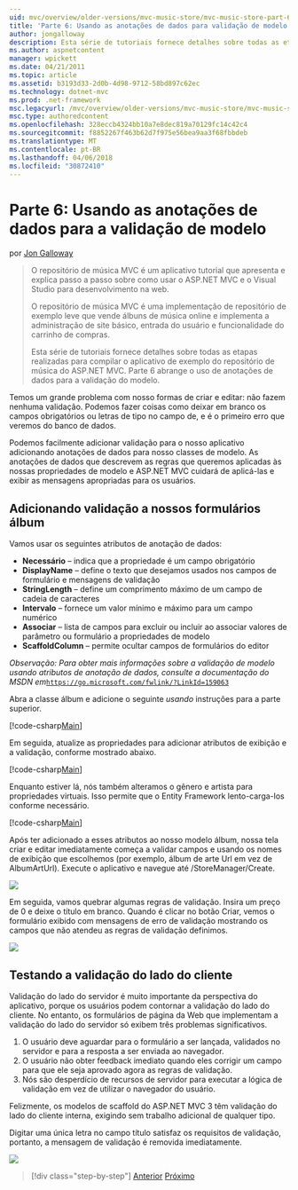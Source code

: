 ```yaml
---
uid: mvc/overview/older-versions/mvc-music-store/mvc-music-store-part-6
title: 'Parte 6: Usando as anotações de dados para validação de modelo | Microsoft Docs'
author: jongalloway
description: Esta série de tutoriais fornece detalhes sobre todas as etapas realizadas para compilar o aplicativo de exemplo do repositório de música do ASP.NET MVC. Parte 6 abrange usando as anotações de dados modelo V...
ms.author: aspnetcontent
manager: wpickett
ms.date: 04/21/2011
ms.topic: article
ms.assetid: b3193d33-2d0b-4d98-9712-58bd897c62ec
ms.technology: dotnet-mvc
ms.prod: .net-framework
msc.legacyurl: /mvc/overview/older-versions/mvc-music-store/mvc-music-store-part-6
msc.type: authoredcontent
ms.openlocfilehash: 328eccb4324bb10a7e8dec819a70129fc14c42c4
ms.sourcegitcommit: f8852267f463b62d7f975e56bea9aa3f68fbbdeb
ms.translationtype: MT
ms.contentlocale: pt-BR
ms.lasthandoff: 04/06/2018
ms.locfileid: "30872410"
---
```

<a name="part-6-using-data-annotations-for-model-validation"></a>Parte 6: Usando as anotações de dados para a validação de modelo
====================
por [Jon Galloway](https://github.com/jongalloway)

> O repositório de música MVC é um aplicativo tutorial que apresenta e explica passo a passo sobre como usar o ASP.NET MVC e o Visual Studio para desenvolvimento na web.  
>   
> O repositório de música MVC é uma implementação de repositório de exemplo leve que vende álbuns de música online e implementa a administração de site básico, entrada do usuário e funcionalidade do carrinho de compras.  
>   
> Esta série de tutoriais fornece detalhes sobre todas as etapas realizadas para compilar o aplicativo de exemplo do repositório de música do ASP.NET MVC. Parte 6 abrange o uso de anotações de dados para a validação do modelo.


Temos um grande problema com nosso formas de criar e editar: não fazem nenhuma validação. Podemos fazer coisas como deixar em branco os campos obrigatórios ou letras de tipo no campo de, e é o primeiro erro que veremos do banco de dados.

Podemos facilmente adicionar validação para o nosso aplicativo adicionando anotações de dados para nosso classes de modelo. As anotações de dados que descrevem as regras que queremos aplicadas às nossas propriedades de modelo e ASP.NET MVC cuidará de aplicá-las e exibir as mensagens apropriadas para os usuários.

## <a name="adding-validation-to-our-album-forms"></a>Adicionando validação a nossos formulários álbum

Vamos usar os seguintes atributos de anotação de dados:

- **Necessário** – indica que a propriedade é um campo obrigatório
- **DisplayName** – define o texto que desejamos usados nos campos de formulário e mensagens de validação
- **StringLength** – define um comprimento máximo de um campo de cadeia de caracteres
- **Intervalo** – fornece um valor mínimo e máximo para um campo numérico
- **Associar** – lista de campos para excluir ou incluir ao associar valores de parâmetro ou formulário a propriedades de modelo
- **ScaffoldColumn** – permite ocultar campos de formulários do editor

*Observação: Para obter mais informações sobre a validação de modelo usando atributos de anotação de dados, consulte a documentação do MSDN em*[`https://go.microsoft.com/fwlink/?LinkId=159063`](https://go.microsoft.com/fwlink/?LinkId=159063)

Abra a classe álbum e adicione o seguinte *usando* instruções para a parte superior.

[!code-csharp[Main](mvc-music-store-part-6/samples/sample1.cs)]

Em seguida, atualize as propriedades para adicionar atributos de exibição e a validação, conforme mostrado abaixo.

[!code-csharp[Main](mvc-music-store-part-6/samples/sample2.cs)]

Enquanto estiver lá, nós também alteramos o gênero e artista para propriedades virtuais. Isso permite que o Entity Framework lento-carga-los conforme necessário.

[!code-csharp[Main](mvc-music-store-part-6/samples/sample3.cs)]

Após ter adicionado a esses atributos ao nosso modelo álbum, nossa tela criar e editar imediatamente começa a validar campos e usando os nomes de exibição que escolhemos (por exemplo, álbum de arte Url em vez de AlbumArtUrl). Execute o aplicativo e navegue até /StoreManager/Create.

![](mvc-music-store-part-6/_static/image1.png)

Em seguida, vamos quebrar algumas regras de validação. Insira um preço de 0 e deixe o título em branco. Quando é clicar no botão Criar, vemos o formulário exibido com mensagens de erro de validação mostrando os campos que não atendeu as regras de validação definimos.

![](mvc-music-store-part-6/_static/image2.png)

## <a name="testing-the-client-side-validation"></a>Testando a validação do lado do cliente

Validação do lado do servidor é muito importante da perspectiva do aplicativo, porque os usuários podem contornar a validação do lado do cliente. No entanto, os formulários de página da Web que implementam a validação do lado do servidor só exibem três problemas significativos.

1. O usuário deve aguardar para o formulário a ser lançada, validados no servidor e para a resposta a ser enviada ao navegador.
2. O usuário não obter feedback imediato quando eles corrigir um campo para que ele seja aprovado agora as regras de validação.
3. Nós são desperdício de recursos de servidor para executar a lógica de validação em vez de utilizar o navegador do usuário.

Felizmente, os modelos de scaffold do ASP.NET MVC 3 têm validação do lado do cliente interna, exigindo sem trabalho adicional de qualquer tipo.

Digitar uma única letra no campo título satisfaz os requisitos de validação, portanto, a mensagem de validação é removida imediatamente.

![](mvc-music-store-part-6/_static/image3.png)


> [!div class="step-by-step"]
> [Anterior](mvc-music-store-part-5.md)
> [Próximo](mvc-music-store-part-7.md)
